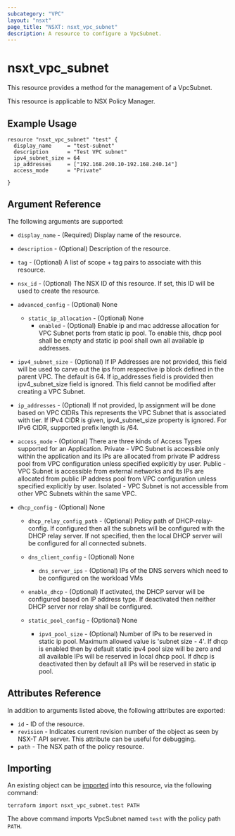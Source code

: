 ```yaml
---
subcategory: "VPC"
layout: "nsxt"
page_title: "NSXT: nsxt_vpc_subnet"
description: A resource to configure a VpcSubnet.
---
```


# nsxt_vpc_subnet

This resource provides a method for the management of a VpcSubnet.

This resource is applicable to NSX Policy Manager.

## Example Usage

```hcl
resource "nsxt_vpc_subnet" "test" {
  display_name     = "test-subnet"
  description      = "Test VPC subnet"
  ipv4_subnet_size = 64
  ip_addresses     = ["192.168.240.10-192.168.240.14"]
  access_mode      = "Private"

}
```

## Argument Reference

The following arguments are supported:

* `display_name` - (Required) Display name of the resource.
* `description` - (Optional) Description of the resource.
* `tag` - (Optional) A list of scope + tag pairs to associate with this resource.
* `nsx_id` - (Optional) The NSX ID of this resource. If set, this ID will be used to create the resource.
* `advanced_config` - (Optional) None
    * `static_ip_allocation` - (Optional) None
        * `enabled` - (Optional) Enable ip and mac addresse allocation for VPC Subnet ports from static ip pool. To
          enable this,
          dhcp pool shall be empty and static ip pool shall own all available ip addresses.

* `ipv4_subnet_size` - (Optional) If IP Addresses are not provided, this field will be used to carve out the ips
  from respective ip block defined in the parent VPC. The default is 64.
  If ip_addresses field is provided then ipv4_subnet_size field is ignored.
  This field cannot be modified after creating a VPC Subnet.

* `ip_addresses` - (Optional) If not provided, Ip assignment will be done based on VPC CIDRs
  This represents the VPC Subnet that is associated with tier.
  If IPv4 CIDR is given, ipv4_subnet_size property is ignored.
  For IPv6 CIDR, supported prefix length is /64.

* `access_mode` - (Optional) There are three kinds of Access Types supported for an Application.
  Private - VPC Subnet is accessible only within the application and its IPs are allocated from
  private IP address pool from VPC configuration unless specified explicitly by user.
  Public - VPC Subnet is accessible from external networks and its IPs are allocated from public IP
  address pool from VPC configuration unless specified explicitly by user.
  Isolated - VPC Subnet is not accessible from other VPC Subnets within the same VPC.

* `dhcp_config` - (Optional) None
    * `dhcp_relay_config_path` - (Optional) Policy path of DHCP-relay-config. If configured then all the subnets will be
      configured with the DHCP relay server.
      If not specified, then the local DHCP server will be configured for all connected subnets.

    * `dns_client_config` - (Optional) None
        * `dns_server_ips` - (Optional) IPs of the DNS servers which need to be configured on the workload VMs

    * `enable_dhcp` - (Optional) If activated, the DHCP server will be configured based on IP address type.
      If deactivated then neither DHCP server nor relay shall be configured.

    * `static_pool_config` - (Optional) None
        * `ipv4_pool_size` - (Optional) Number of IPs to be reserved in static ip pool. Maximum allowed value is 'subnet
          size - 4'.
          If dhcp is enabled then by default static ipv4 pool size will be zero and all available IPs will be reserved
          in
          local dhcp pool.
          If dhcp is deactivated then by default all IPs will be reserved in static ip pool.

## Attributes Reference

In addition to arguments listed above, the following attributes are exported:

* `id` - ID of the resource.
* `revision` - Indicates current revision number of the object as seen by NSX-T API server. This attribute can be useful
  for debugging.
* `path` - The NSX path of the policy resource.

## Importing

An existing object can be [imported][docs-import] into this resource, via the following command:

[docs-import]: https://www.terraform.io/cli/import

```
terraform import nsxt_vpc_subnet.test PATH
```

The above command imports VpcSubnet named `test` with the policy path `PATH`.

